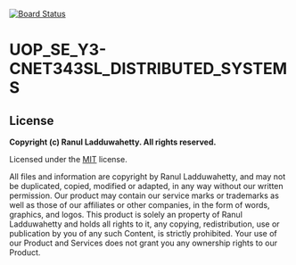 [![Board Status](https://dev.azure.com/10673986/8f17b5aa-34ab-4851-b9dd-d47f9248f1d7/8bc15181-b653-4551-ae5d-c34ba94b9939/_apis/work/boardbadge/58c82f53-69a5-4278-8722-9ff1828279ae?columnOptions=1)](https://dev.azure.com/10673986/8f17b5aa-34ab-4851-b9dd-d47f9248f1d7/_boards/board/t/8bc15181-b653-4551-ae5d-c34ba94b9939/Microsoft.RequirementCategory/)

# UOP_SE_Y3-CNET343SL_DISTRIBUTED_SYSTEMS

## License

**Copyright (c) Ranul Ladduwahetty. All rights reserved.**

Licensed under the [MIT](LICENSE.txt) license.

All files and information are copyright by Ranul Ladduwahetty, 
and may not be duplicated, copied, modified or adapted, 
in any way without our written permission. 
Our product may contain our service marks or trademarks as well as those of our affiliates or other companies, 
in the form of words, graphics, and logos.
This product is solely an property of Ranul Ladduwahetty and holds all rights to it, any copying, redistribution, use or publication by you of any such Content, is strictly prohibited. 
Your use of our Product and Services does not grant you any ownership rights to our Product.
